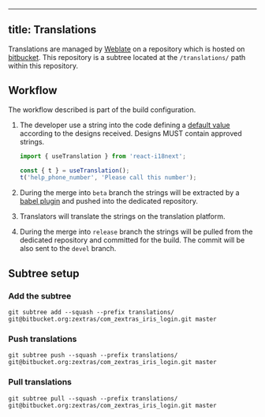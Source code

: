 <!--
SPDX-FileCopyrightText: 2022 Zextras <https://www.zextras.com>

SPDX-License-Identifier: CC0-1.0
-->

---
title: Translations
---

Translations are managed by [Weblate][2] on a repository which is hosted on [bitbucket][1]. This repository is
a subtree located at the `/translations/` path within this repository.

## Workflow
The workflow described is part of the build configuration.

1. The developer use a string into the code defining a [default value][3] according to the designs received.
Designs MUST contain approved strings.
    ```js
   import { useTranslation } from 'react-i18next';
   
   const { t } = useTranslation();
   t('help_phone_number', 'Please call this number');
   ```

1. During the merge into `beta` branch the strings will be extracted by a [babel plugin][4] and pushed into the
dedicated repository.

1. Translators will translate the strings on the translation platform.

1. During the merge into `release` branch the strings will be pulled from the dedicated repository and committed
for the build. The commit will be also sent to the `devel` branch.

## Subtree setup
### Add the subtree
```shell script
git subtree add --squash --prefix translations/ git@bitbucket.org:zextras/com_zextras_iris_login.git master
```
### Push translations
```shell script
git subtree push --squash --prefix translations/ git@bitbucket.org:zextras/com_zextras_iris_login.git master
```
### Pull translations
```shell script
git subtree pull --squash --prefix translations/ git@bitbucket.org:zextras/com_zextras_iris_login.git master
```

[1]: https://bitbucket.org/zextras/com_zextras_iris_login`
[2]: https://translate.dev.zextras.com/projects/iris-mail/com_zextras_iris_login/
[3]: https://www.i18next.com/translation-function/essentials#passing-a-default-value
[4]: https://github.com/gilbsgilbs/babel-plugin-i18next-extract
